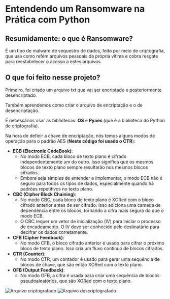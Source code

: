 # Entendendo um Ransomware na Prática com Python

## Resumidamente: o que é Ransomware?
É um tipo de malware de sequestro de dados, feito por meio de criptografia, que usa como refém arquivos pessoais da própria vítima e cobra resgate para reestabelecer o acesso a estes arquivos.

## O que foi feito nesse projeto?

Primeiro, foi criado um arquivo txt que vai ser encriptado e posteriormente desencriptado.

Também aprendemos como criar o arquivo de encriptação e o de desencriptação.

É necessários usar as bibliotecas: **OS** e **Pyaes** (que é a biblioteca do Python de criptografia).

Na hora de definir a chave de encriptação, nós temos alguns modos de operação para o padrão AES (**Neste código foi usado o CTR**):
- **ECB (Electronic CodeBook)**:
  - No modo ECB, cada bloco de texto plano é cifrado independentemente um do outro. Isso significa que os mesmos blocos de texto plano sempre resultarão nos mesmos blocos cifrados.
  - Embora seja simples de entender e implementar, o modo ECB não é seguro para todos os tipos de dados, especialmente quando há padrões repetitivos no texto plano.
- **CBC (Cipher Block Chaining)**:
  - No modo CBC, cada bloco de texto plano é XORed com o bloco cifrado anterior antes de ser cifrado. Isso adiciona uma camada de dependência entre os blocos, tornando a cifra mais segura do que o modo ECB.
  - O CBC requer um vetor de inicialização (IV) para iniciar o processo de encadeamento. O IV deve ser conhecido pelo destinatário para decifrar os dados corretamente.
- **CFB (Cipher Feedback)**:
  - No modo CFB, o bloco cifrado anterior é usado para cifrar o próximo bloco de texto plano. Isso cria um fluxo contínuo de blocos cifrados.
- **CTR (Counter)**:
  - No modo CTR, um contador é usado para gerar uma sequência de blocos de chave, que são então XORed com o texto plano.
- **OFB (Output Feedback)**:
  - No modo OFB, a cifra é usada para criar uma sequência de blocos pseudoaleatórios, que são XORed com o texto plano.

![Arquivo criptografado](image.png)
![Arquivo descriptografado](image.png)
